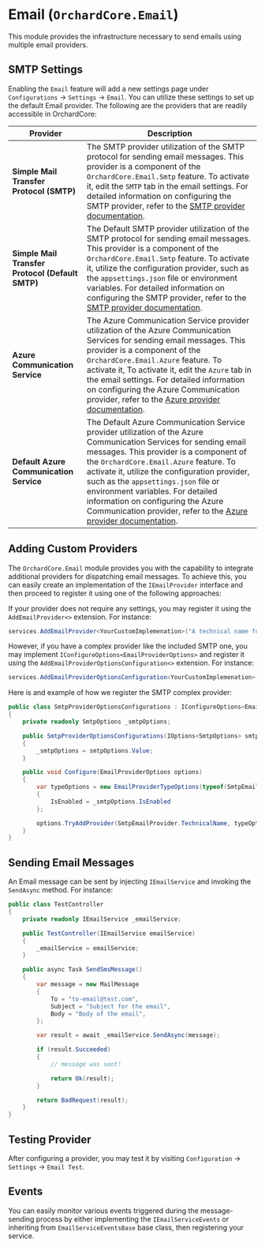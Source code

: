 # Email (`OrchardCore.Email`)

This module provides the infrastructure necessary to send emails using multiple email providers.


## SMTP Settings

Enabling the `Email` feature will add a new settings page under `Configurations` → `Settings` → `Email`. You can utilize these settings to set up the default Email provider. The following are the providers that are readily accessible in OrchardCore:


| Provider | Description |
| --- | --- |
| **Simple Mail Transfer Protocol (SMTP)** | The SMTP provider utilization of the SMTP protocol for sending email messages. This provider is a component of the `OrchardCore.Email.Smtp` feature. To activate it, edit the `SMTP` tab in the email settings. For detailed information on configuring the SMTP provider, refer to the [SMTP provider documentation](../Email.Smtp/README.md). |
| **Simple Mail Transfer Protocol (Default SMTP)** | The Default SMTP provider utilization of the SMTP protocol for sending email messages. This provider is a component of the `OrchardCore.Email.Smtp` feature. To activate it, utilize the configuration provider, such as the `appsettings.json` file or environment variables. For detailed information on configuring the SMTP provider, refer to the [SMTP provider documentation](../Email.Smtp/README.md). |
| **Azure Communication Service** | The Azure Communication Service provider utilization of the Azure Communication Services for sending email messages. This provider is a component of the `OrchardCore.Email.Azure` feature. To activate it, To activate it, edit the `Azure` tab in the email settings. For detailed information on configuring the Azure Communication provider, refer to the [Azure provider documentation](../Email.Azure/README.md). |
| **Default Azure Communication Service** | The Default Azure Communication Service provider utilization of the Azure Communication Services for sending email messages. This provider is a component of the `OrchardCore.Email.Azure` feature. To activate it, utilize the configuration provider, such as the `appsettings.json` file or environment variables. For detailed information on configuring the Azure Communication provider, refer to the [Azure provider documentation](../Email.Azure/README.md). |


## Adding Custom Providers

The `OrchardCore.Email` module provides you with the capability to integrate additional providers for dispatching email messages. To achieve this, you can easily create an implementation of the `IEmailProvider` interface and then proceed to register it using one of the following approaches:

If your provider does not require any settings, you may register it using the `AddEmailProvider<>` extension. For instance:

```csharp
services.AddEmailProvider<YourCustomImplemenation>("A technical name for your implementation")
```

However, if you have a complex provider like the included SMTP one, you may implement `IConfigureOptions<EmailProviderOptions>` and register it using the `AddEmailProviderOptionsConfiguration<>` extension. For instance:

```csharp
services.AddEmailProviderOptionsConfiguration<YourCustomImplemenation>()
```

Here is and example of how we register the SMTP complex provider:

```csharp
public class SmtpProviderOptionsConfigurations : IConfigureOptions<EmailProviderOptions>
{
    private readonly SmtpOptions _smtpOptions;

    public SmtpProviderOptionsConfigurations(IOptions<SmtpOptions> smtpOptions)
    {
        _smtpOptions = smtpOptions.Value;
    }

    public void Configure(EmailProviderOptions options)
    {
        var typeOptions = new EmailProviderTypeOptions(typeof(SmtpEmailProvider))
        {
            IsEnabled = _smtpOptions.IsEnabled
        };

        options.TryAddProvider(SmtpEmailProvider.TechnicalName, typeOptions);
    }
}
```

## Sending Email Messages

An Email message can be sent by injecting `IEmailService` and invoking the `SendAsync` method. For instance:

```csharp
public class TestController
{
    private readonly IEmailService _emailService;

    public TestController(IEmailService emailService)
    {
        _emailService = emailService;
    }

    public async Task SendSmsMessage()
    {
        var message = new MailMessage
        {
            To = "to-email@test.com",
            Subject = "Subject for the email",
            Body = "Body of the email",
        };

        var result = await _emailService.SendAsync(message);

        if (result.Succeeded) 
        {
            // message was sent!

            return Ok(result);
        }

        return BadRequest(result);
    }
}
```

## Testing Provider

After configuring a provider, you may test it by visiting `Configuration` → `Settings` → `Email Test`.

## Events

You can easily monitor various events triggered during the message-sending process by either implementing the `IEmailServiceEvents` or inheriting from `EmailServiceEventsBase` base class, then registering your service.
